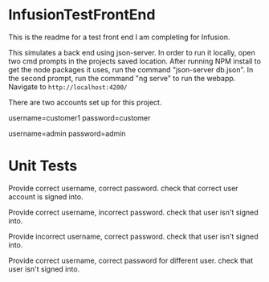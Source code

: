 # InfusionTestFrontEnd

This is the readme for a test front end I am completing for Infusion.

This simulates a back end using json-server.
In order to run it locally, open two cmd prompts in the projects saved location.
After running NPM install to get the node packages it uses, run the command "json-server db.json". 
In the second prompt, run the command "ng serve" to run the webapp.
Navigate to `http://localhost:4200/`

There are two accounts set up for this project.

username=customer1
password=customer

username=admin
password=admin


# Unit Tests
Provide correct username, correct password. check that correct user account is signed into.

Provide correct username, incorrect password. check that user isn't signed into.

Provide incorrect username, correct password. check that user isn't signed into.

Provide correct username, correct password for different user. check that user isn't signed into.
